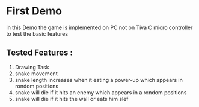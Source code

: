 # First Demo
in this Demo the game is implemented on PC not on Tiva C micro controller to test the basic features 

## Tested Features : 
1) Drawing Task  
2) snake movement  
3) snake length increases when it eating a power-up which appears in rondom positions                      
4) snake will die if it hits an enemy which appears in a rondom positions
5) snake will die if it hits the wall or eats him slef 

